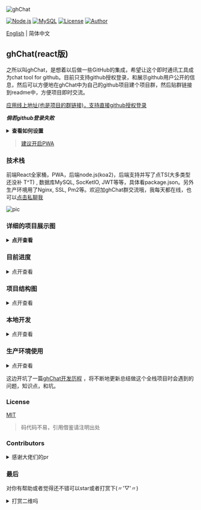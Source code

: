 ![ghChat](https://user-images.githubusercontent.com/24861316/54087066-55783580-438a-11e9-9a5d-14288e84a3f9.png)

[![Node.js](https://img.shields.io/badge/Node.js-10.15.3-brightgreen.svg)](https://nodejs.org/en/download/)
[![MySQL](https://img.shields.io/badge/MySQL-5.7.22-lightgrey.svg)](https://www.mysql.com/downloads/)
[![License](https://img.shields.io/badge/License-MIT-green.svg)](https://github.com/aermin/ghChat/blob/master/LICENSE)
[![Author](https://img.shields.io/badge/Author-aermin-blue.svg)](https://github.com/aermin)

[English](./README-en.md) | 简体中文

## ghChat(react版)

之所以叫ghChat，是想着以后做一些GitHub的集成，希望让这个即时通讯工具成为chat tool for github。目前只支持github授权登录，和展示github用户公开的信息，然后可以方便地在ghChat中为自己的github项目建个项目群，然后贴群链接到readme中，方便项目即时交流。

[应用线上地址(也是项目的群链接)，支持直接github授权登录](https://im.aermin.top/group_chat/ddbffd80-3663-11e9-a580-d119b23ef62e)

***倘若github登录失败***

<details><summary><b>查看如何设置</b></summary><br>

很可能是你的github没有设置public的email

![ACF5CEB66E47AEE81B5ABD21592A3827](https://user-images.githubusercontent.com/24861316/75132311-76f43d80-5711-11ea-8f9d-8d609b754516.jpg)
</details>


> [建议开启PWA](https://github.com/aermin/blog/issues/63)

### 技术栈

前端React全家桶，PWA，后端node.js(koa2)，后端支持并写了点TS(大多类型还没补 T^T)
, 数据库MySQL, SocKetIO, JWT等等，具体看package.json。另外生产环境用了Nginx, SSL, Pm2等。欢迎加ghChat群交流哦，我每天都在线，也可以[点击私聊我](https://im.aermin.top/private_chat/1)

![pic](https://user-images.githubusercontent.com/24861316/75103650-7cca2000-5638-11ea-8518-03eb95deb87b.png)


### 详细的项目展示图

<details><summary><b>点开查看</b></summary><br>

![pic1](https://user-images.githubusercontent.com/24861316/75103301-ff9cac00-5633-11ea-89b0-f54fa90b71ea.png)

![pic2](https://user-images.githubusercontent.com/24861316/75103299-fa3f6180-5633-11ea-9598-1f2852e5aa19.png)

![pic3](https://user-images.githubusercontent.com/24861316/57188951-5e285a80-6f3a-11e9-8def-ef932c4abc8b.png)

![pic4](https://user-images.githubusercontent.com/24861316/75103530-979b9500-5636-11ea-9334-bac68924005b.png)
</details>

### 目前进度

<details><summary>点开查看</summary><br>

- 账户

登录/ 注册/ 退出登录/ 多设备同时登录

- 对github的集成

支持github授权登录/ 展示github用户公开的信息

- UI

响应式布局, 适配桌面端和移动端/ 大部分UI组件自己写

- 私聊

私聊/ 添加联系人/好友资料展示/ 删除联系人

- 群聊

群聊/ 建群/ 加群/ 群资料展示/ 退群/ 编辑群资料/ 新人进群通知

- 查询

用户搜索&&群搜索： 支持前端模糊搜索和后端模糊搜索

- 丰富聊天方式

发图/ 发表情/ 发文件/ 下载文件/ Enter快捷键发送信息/ @某人/ 图片查看/
发送copy的图片(如截图后粘贴可直接发图)/ 根据时间降序展示聊天页表/
分享群|联系人给其他的人|群（应用内|外都支持）

- 新消息提示

浏览器桌面通知/ 消息是否提示的开关设置/ 列表未读消息数目提示/
刷新|重开|(不同账号)重登页面，列表未读消息的数目将仍然且准确显示

- 不断的重构和优化

gzip 压缩/ 分包build文件/ 聊天内容懒加载/
路由按需加载/ 接口请求频率限制/ WebSocket管理机制


- 其他

机器人智能聊天回复/ 部署SSL证书/ 支持PWA/ 后端支持TS

- TODO

支持Markdown/ 支持引用聊天内容/ 后端封装成sdk/ 国际化/ CI CD

</details>

### 项目结构图

<details><summary>点开查看</summary><br>

```
├── LICENSE
├── README-zh_CN.md
├── README.md
├── package-lock.json
├── package.json
├── postcss.config.js
├── server // 后端代码
│   ├── ecosystem.config.js
│   ├── init // 初始化mysql数据库的脚本
│   ├── nodemon.json
│   ├── package-lock.json
│   ├── package.json
│   ├── secrets.ts // 放一些非公开的secret
│   ├── src
│     ├── app
│     ├── context
|     ├── controllers
|     ├── index.ts
|     ├── middlewares
|     ├── routes // 后端路由，跟登录注册模块有关
|     ├── server.ts
|     ├── services
|     ├── socket // 除了登录注册，其他都用socket 来通信
|     └── utils
|     ├── configs
|       ├── configs.common.ts // 后端通用配置
|       ├── configs.dev.ts // 后端开发配置
|       └── configs.prod.ts // 后端生产配置
    └── main.ts
│   ├── tsconfig.json
│   ├── tslint.json
│   └── webpack.config.js
├── src // 前端代码
│   ├── App.js
│   ├── app.scss
│   ├── assets
│   ├── components
│   ├── containers
│   ├── index.html
│   ├── index.js
│   ├── manifest.json // PWA需要
│   ├── modules
│   ├── redux
│   ├── router
│   ├── service-worker.js // PWA需要
│   └── utils
├── webpack.common.config.js  // 通用webpack设置
├── webpack.prod.config.js //生产相关的webpack配置
└── webpack.dev.config.js //开发相关的webpack配置
```
</details>

### 本地开发

<details><summary>点开查看</summary><br>

1. 项目拉到本地
```
git clone https://github.com/aermin/ghChat.git
```

2. 下载前端的npm包
```
cd ghChat
```

```
npm i
```

3. 下载后端的npm包
```
cd ghChat/server
```

```
npm i
```

4. 初始化数据库

```
//需要先在本地建一个名为ghchat的mysql数据库
数据库配置参考如下(ghChat/server/src/configs/configs.dev.ts) 的dbConnection

npm run init_sql    //然后查看下数据库是否init成功
```

ps: 如果要使用github授权登录，发图片和发文件(使用七牛云cdn)，就要在文件(ghChat/server/src/configs/configs.dev.ts)填充相应的配置了，否则默认无法使用


5. 跑起前端和后端的代码
```
npm run start
```

```
cd ..      // 返回到ghChat/目录
```

```
npm run start
```

</details>


### 生产环境使用

<details><summary>点开查看</summary><br>

前提：在ghChat/server/ 文件夹下创建secrets.ts文件
```
export default {
  port: '3000', // server 端口
  dbConnection: {
    host: '', // 数据库IP
    port: 3306, // 数据库端口
    database: 'ghchat', // 数据库名称
    user: '', // 数据库用户名
    password: '', // 数据库密码
  },
  client_secret: '', // github的client_secret
  jwt_secret: '', // jwt的secret
  qiniu: { // 七牛云cdn配置
    accessKey: '',
    secretKey: '',
    bucket: ''
  },
  robot_key: '', // 机器人聊天用到的key => 请自己申请 http://www.tuling123.com/
};
```

1.build前端代码

```
cd src
npm run build:prod
```

2.build后端代码

```
cd sever
npm run build:prod
```
3. 把步骤1，2产生的文件夹(build, dist)放到你的服务器上, 把dist/index.js文件跑起来
(可以把ghChat/server/package.json 一并拷到到你的服务器上，然后执行`npm run start:prod`)

</details>


这边开坑了一篇[ghChat开发历程](https://github.com/aermin/blog/issues/60) ，将不断地更新总结做这个全栈项目时会遇到的问题，知识点，和坑。


### License

[MIT](https://opensource.org/licenses/MIT)

> 码代码不易，引用借鉴请注明出处

### Contributors

<details><summary>感谢大佬们的pr</summary><br>


<a href="https://github.com/aermin"><img src="https://avatars2.githubusercontent.com/u/24861316?s=460&v=4" width="60" height="60" /></a>
<a href="https://github.com/AbbyJL"><img src="https://avatars2.githubusercontent.com/u/33203948?s=400&v=4" width="60" height="60" /></a>
<a href="https://github.com/ZouYouShun"><img src="https://avatars0.githubusercontent.com/u/5878538?s=400&v=4" width="60" height="60" /></a>
<a href="https://github.com/blackmatch"><img src="https://avatars1.githubusercontent.com/u/12443954?s=400&v=4" width="60" height="60" /></a>
<a href="https://github.com/gaoac"><img src="https://avatars3.githubusercontent.com/u/15978393?s=400&v=4" width="60" height="60" /></a>

</details>


### 最后

对你有帮助或者觉得还不错可以star或者打赏下(〃'▽'〃)

<details><summary>打赏二维吗</summary><br>

![donate](https://cdn.aermin.top/WechatIMG20.png)

</details>
